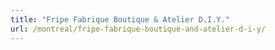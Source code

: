 ```yaml
---
title: "Fripe Fabrique Boutique & Atelier D.I.Y."
url: /montreal/fripe-fabrique-boutique-and-atelier-d-i-y/
---
```

